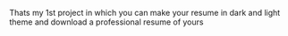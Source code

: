 Thats my 1st project in which you can make your resume in dark and light theme and download a professional resume of yours
